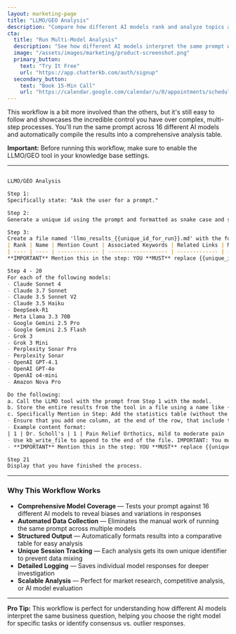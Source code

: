 ```yaml
---
layout: marketing-page
title: "LLMO/GEO Analysis"
description: "Compare how different AI models rank and analyze topics across 16 leading language models simultaneously."
cta:
  title: "Run Multi-Model Analysis"
  description: "See how different AI models interpret the same prompt with ChatterKB's advanced workflow automation."
  image: "/assets/images/marketing/product-screenshot.png"
  primary_button:
    text: "Try It Free"
    url: "https://app.chatterkb.com/auth/signup"
  secondary_button:
    text: "Book 15-Min Call"
    url: "https://calendar.google.com/calendar/u/0/appointments/schedules/AcZssZ0oYQ10osj27ugUfwOrSoV893uJ-kWPhIKNBhII5bTlwc3j6HdkEunH29TciGeOttFjfxqEn92O"
---
```


This workflow is a bit more involved than the others, but it's still easy to follow and showcases the incredible control you have over complex, multi-step processes. You'll run the same prompt across 16 different AI models and automatically compile the results into a comprehensive analysis table.

**Important:** Before running this workflow, make sure to enable the LLMO/GEO tool in your knowledge base settings.

---

```markdown

LLMO/GEO Analysis

Step 1: 
Specifically state: "Ask the user for a prompt."

Step 2:
Generate a unique id using the prompt and formatted as snake case and store it in memory in a key called "unique_id_for_run". 

Step 3:
Create a file named 'llmo_results_{{unique_id_for_run}}.md' with the following table structure:
| Rank | Name | Mention Count | Associated Keywords | Related Links | Model |
| ---- | ---- | ------------- | ------------------- | ------------- | ----- |
**IMPORTANT** Mention this in the step: YOU **MUST** replace {{unique_id_for_run}} with the value found in memory for "unique_id_for_run".

Step 4 - 20
For each of the following models: 
- Claude Sonnet 4
- Claude 3.7 Sonnet
- Claude 3.5 Sonnet V2
- Claude 3.5 Haiku
- DeepSeek-R1
- Meta Llama 3.3 70B
- Google Gemini 2.5 Pro
- Google Gemini 2.5 Flash
- Grok 3
- Grok 3 Mini
- Perplexity Sonar Pro
- Perplexity Sonar
- OpenAI GPT-4.1
- OpenAI GPT-4o
- OpenAI o4-mini
- Amazon Nova Pro

Do the following:
a. Call the LLMO tool with the prompt from Step 1 with the model.
b. Store the entire results from the tool in a file using a name like {{model_name}}_{{unique_id_for_run}}.md'
c. Specifically Mention in Step: Add the statistics table (without the header) from the LLMO results as new rows in the 'llmo_results_{{unique_id_for_run}}.md' table. 
- Ensure that you add one column, at the end of the row, that include the model name. Each row **must** contain values (even if blank) for Rank, Name, Mention Count, Associated Keywords, Related Links (where applicable), and Model (**IMPORTANT** do **not** include headers). 
- Example content format: 
| 1 | Dr. Scholl's | 1 | Pain Relief Orthotics, mild to moderate pain |  | Claude Sonnet 4 |
- Use kb_write_file to append to the end of the file. IMPORTANT: You must use the default model for the steps. The model mentioned here is only for the llmo tool call.
- **IMPORTANT** Mention this in the step: YOU **MUST** replace {{unique_id_for_run}} with the value found in memory for "unique_id_for_run".

Step 21
Display that you have finished the process.

```

---

### Why This Workflow Works

- **Comprehensive Model Coverage** — Tests your prompt against 16 different AI models to reveal biases and variations in responses
- **Automated Data Collection** — Eliminates the manual work of running the same prompt across multiple models
- **Structured Output** — Automatically formats results into a comparative table for easy analysis
- **Unique Session Tracking** — Each analysis gets its own unique identifier to prevent data mixing
- **Detailed Logging** — Saves individual model responses for deeper investigation
- **Scalable Analysis** — Perfect for market research, competitive analysis, or AI model evaluation

---

**Pro Tip:** This workflow is perfect for understanding how different AI models interpret the same business question, helping you choose the right model for specific tasks or identify consensus vs. outlier responses. 